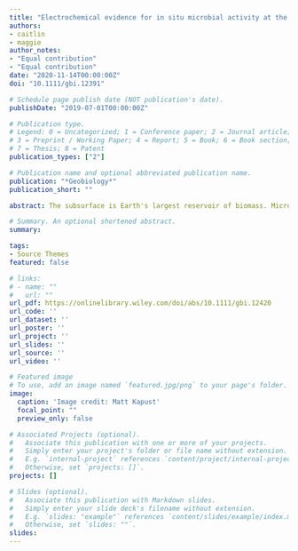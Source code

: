 ```yaml
---
title: "Electrochemical evidence for in situ microbial activity at the Deep Mine Microbial Observatory (DeMMO), South Dakota, USA"
authors:
- caitlin
- maggie
author_notes:
- "Equal contribution"
- "Equal contribution"
date: "2020-11-14T00:00:00Z"
doi: "10.1111/gbi.12391"

# Schedule page publish date (NOT publication's date).
publishDate: "2019-07-01T00:00:00Z"

# Publication type.
# Legend: 0 = Uncategorized; 1 = Conference paper; 2 = Journal article;
# 3 = Preprint / Working Paper; 4 = Report; 5 = Book; 6 = Book section;
# 7 = Thesis; 8 = Patent
publication_types: ["2"]

# Publication name and optional abbreviated publication name.
publication: "*Geobiology*"
publication_short: ""

abstract: The subsurface is Earth's largest reservoir of biomass. Micro‐organisms are the dominant lifeforms in this habitat, but the nature of their in situ activities remains largely unresolved. At the Deep Mine Microbial Observatory (DeMMO) located in the Sanford Underground Research Facility (SURF) in Lead, South Dakota (USA), we performed in situ electrochemical incubations designed to assess the potential for deep groundwater microbial communities to utilize extracellular electron transfer to support microbial respiration. DeMMO 4 was chosen for its stable geochemistry and microbial community. Graphite and indium tin oxide electrodes poised at −200 mV versus SHE were incubated along with open circuit controls and various minerals in a parallel flow reactor that split access to fluids across different treatments. From the patterns of net current over time (fluctuating between anodic and cathodic currents over the course of a few days to weeks) and the catalytic features measured using periodic cyclic voltammetry, evidence of both oxidative and reductive microbe‐electrode interactions was observed. The predominant catalytic activity ranged from −210 to −120 mV. The observed temporal variability in electrochemical activity was unexpected given the documented stability in major geochemical parameters. This suggests that the accessed fluids are more heterogeneous in electrochemically active microbial populations than previously predicted from the stable community composition. As previously reported, the fracture fluid and surface‐attached microbial communities at SURF differed significantly. However, only minimal differences in community composition were observed between poised potential electrodes, open circuit electrodes, and mineral incubations. These data support that in this environment the ability to attach to surfaces is a stronger driver of microbial community structure than the type or reactivity of the surface. We demonstrate that insight into specific activities can be gained from electrochemical methods, specifically chronoamperometry coupled with routine cyclic voltammetry, which provide a sensitive approach to evaluate microbial activities in situ.

# Summary. An optional shortened abstract.
summary: 

tags:
- Source Themes
featured: false

# links:
# - name: ""
#   url: ""
url_pdf: https://onlinelibrary.wiley.com/doi/abs/10.1111/gbi.12420
url_code: ''
url_dataset: ''
url_poster: ''
url_project: ''
url_slides: ''
url_source: ''
url_video: ''

# Featured image
# To use, add an image named `featured.jpg/png` to your page's folder. 
image:
  caption: 'Image credit: Matt Kapust'
  focal_point: ""
  preview_only: false

# Associated Projects (optional).
#   Associate this publication with one or more of your projects.
#   Simply enter your project's folder or file name without extension.
#   E.g. `internal-project` references `content/project/internal-project/index.md`.
#   Otherwise, set `projects: []`.
projects: []

# Slides (optional).
#   Associate this publication with Markdown slides.
#   Simply enter your slide deck's filename without extension.
#   E.g. `slides: "example"` references `content/slides/example/index.md`.
#   Otherwise, set `slides: ""`.
slides: 
---
```


